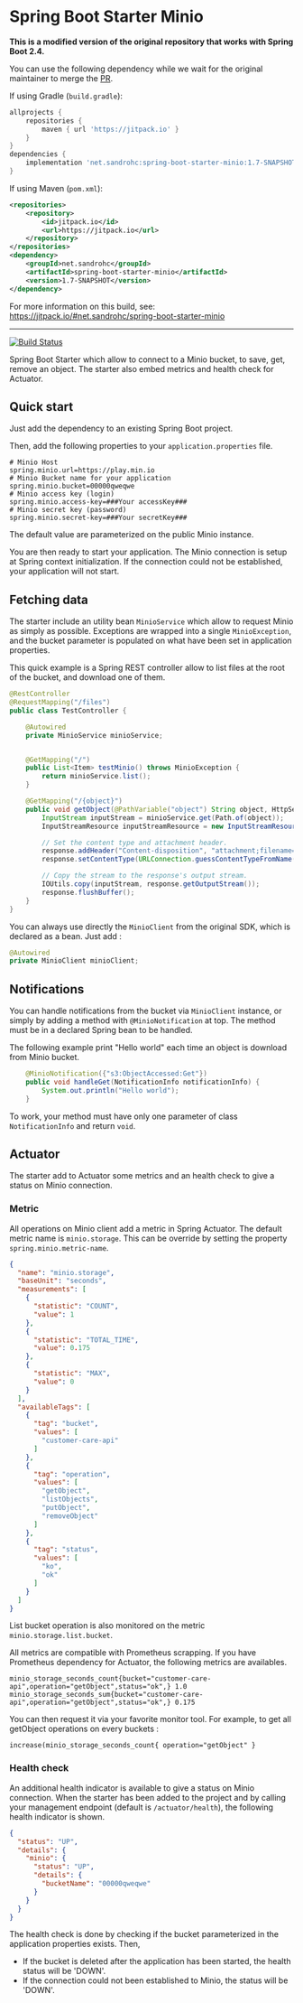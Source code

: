 # Spring Boot Starter Minio

**This is a modified version of the original repository that works with Spring Boot 2.4.**

You can use the following dependency while we wait for the original maintainer to merge the [PR](https://github.com/jlefebure/spring-boot-starter-minio/pull/12).

If using Gradle (`build.gradle`):
```groovy
allprojects {
    repositories {
        maven { url 'https://jitpack.io' }
    }
}
dependencies {
    implementation 'net.sandrohc:spring-boot-starter-minio:1.7-SNAPSHOT'
}
```

If using Maven (`pom.xml`):
```xml
<repositories>
    <repository>
        <id>jitpack.io</id>
        <url>https://jitpack.io</url>
    </repository>
</repositories>
<dependency>
    <groupId>net.sandrohc</groupId>
    <artifactId>spring-boot-starter-minio</artifactId>
    <version>1.7-SNAPSHOT</version>
</dependency>
```

For more information on this build, see: https://jitpack.io/#net.sandrohc/spring-boot-starter-minio

----

[![Build Status](https://travis-ci.org/jlefebure/spring-boot-starter-minio.svg?branch=master)](https://travis-ci.org/jlefebure/spring-boot-starter-minio)

Spring Boot Starter which allow to connect to a Minio bucket, to save, get, remove an object. The starter also embed 
metrics and health check for Actuator.  

## Quick start

Just add the dependency to an existing Spring Boot project.

Then, add the following properties to your `application.properties` file.

```properties
# Minio Host
spring.minio.url=https://play.min.io
# Minio Bucket name for your application
spring.minio.bucket=00000qweqwe
# Minio access key (login)
spring.minio.access-key=###Your accessKey###
# Minio secret key (password)
spring.minio.secret-key=###Your secretKey###
```

The default value are parameterized on the public Minio instance.

You are then ready to start your application. The Minio connection is setup at Spring context initialization. If the 
connection could not be established, your application will not start.

## Fetching data

The starter include an utility bean `MinioService` which allow to request Minio as simply as possible. Exceptions are
wrapped into a single `MinioException`, and the bucket parameter is populated on what have been set in application 
properties.

This quick example is a Spring REST controller allow to list files at the root of the bucket, and download one of them. 

```java
@RestController
@RequestMapping("/files")
public class TestController {

    @Autowired
    private MinioService minioService;


    @GetMapping("/")
    public List<Item> testMinio() throws MinioException {
        return minioService.list();
    }

    @GetMapping("/{object}")
    public void getObject(@PathVariable("object") String object, HttpServletResponse response) throws MinioException, IOException {
        InputStream inputStream = minioService.get(Path.of(object));
        InputStreamResource inputStreamResource = new InputStreamResource(inputStream);

        // Set the content type and attachment header.
        response.addHeader("Content-disposition", "attachment;filename=" + object);
        response.setContentType(URLConnection.guessContentTypeFromName(object));

        // Copy the stream to the response's output stream.
        IOUtils.copy(inputStream, response.getOutputStream());
        response.flushBuffer();
    }
}
```

You can always use directly the `MinioClient` from the original SDK, which is declared as a bean. Just add :

```java
@Autowired
private MinioClient minioClient;
```

## Notifications

You can handle notifications from the bucket via `MinioClient` instance, or simply by adding a method with `@MinioNotification` at top.
The method must be in a declared Spring bean to be handled.

The following example print "Hello world" each time an object is download from Minio bucket.

```java
    @MinioNotification({"s3:ObjectAccessed:Get"})
    public void handleGet(NotificationInfo notificationInfo) {
        System.out.println("Hello world");
    }
```

To work, your method must have only one parameter of class `NotificationInfo` and return `void`.

## Actuator

The starter add to Actuator some metrics and an health check to give a status on Minio connection.

### Metric

All operations on Minio client add a metric in Spring Actuator. The default metric name is `minio.storage`. This can be 
override by setting the property `spring.minio.metric-name`.

```json
{
  "name": "minio.storage",
  "baseUnit": "seconds",
  "measurements": [
    {
      "statistic": "COUNT",
      "value": 1
    },
    {
      "statistic": "TOTAL_TIME",
      "value": 0.175
    },
    {
      "statistic": "MAX",
      "value": 0
    }
  ],
  "availableTags": [
    {
      "tag": "bucket",
      "values": [
        "customer-care-api"
      ]
    },
    {
      "tag": "operation",
      "values": [
        "getObject",
        "listObjects",
        "putObject",
        "removeObject"
      ]
    },
    {
      "tag": "status",
      "values": [
        "ko",
        "ok"
      ]
    }
  ]
}
```

List bucket operation is also monitored on the metric `minio.storage.list.bucket`.

All metrics are compatible with Prometheus scrapping. If you have Prometheus dependency for Actuator, the following 
metrics are availables.

```
minio_storage_seconds_count{bucket="customer-care-api",operation="getObject",status="ok",} 1.0
minio_storage_seconds_sum{bucket="customer-care-api",operation="getObject",status="ok",} 0.175
```

You can then request it via your favorite monitor tool. For example, to get all getObject operations on every buckets :

```
increase(minio_storage_seconds_count{ operation="getObject" }
```

### Health check

An additional health indicator is available to give a status on Minio connection. When the starter has been added to
the project and by calling your management endpoint (default is `/actuator/health`), the following health indicator is 
shown.

```json
{
  "status": "UP",
  "details": {
    "minio": {
      "status": "UP",
      "details": {
        "bucketName": "00000qweqwe"
      }
    }
  }
}
``` 

The health check is done by checking if the bucket parameterized in the application properties exists. Then,

 * If the bucket is deleted after the application has been started, the health status will be 'DOWN'.
 * If the connection could not been established to Minio, the status will be 'DOWN'.